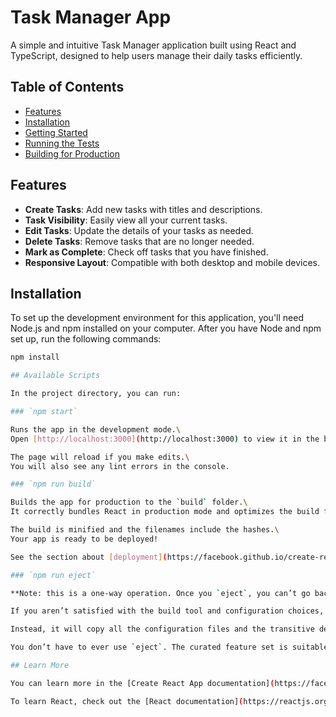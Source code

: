 # Task Manager App

A simple and intuitive Task Manager application built using React and TypeScript, designed to help users manage their daily tasks efficiently.

## Table of Contents

- [Features](#features)
- [Installation](#installation)
- [Getting Started](#getting-started)
- [Running the Tests](#running-the-tests)
- [Building for Production](#building-for-production)

## Features

- **Create Tasks**: Add new tasks with titles and descriptions.
- **Task Visibility**: Easily view all your current tasks.
- **Edit Tasks**: Update the details of your tasks as needed.
- **Delete Tasks**: Remove tasks that are no longer needed.
- **Mark as Complete**: Check off tasks that you have finished.
- **Responsive Layout**: Compatible with both desktop and mobile devices.

## Installation

To set up the development environment for this application, you'll need Node.js and npm installed on your computer. After you have Node and npm set up, run the following commands:

```bash
npm install

## Available Scripts

In the project directory, you can run:

### `npm start`

Runs the app in the development mode.\
Open [http://localhost:3000](http://localhost:3000) to view it in the browser.

The page will reload if you make edits.\
You will also see any lint errors in the console.

### `npm run build`

Builds the app for production to the `build` folder.\
It correctly bundles React in production mode and optimizes the build for the best performance.

The build is minified and the filenames include the hashes.\
Your app is ready to be deployed!

See the section about [deployment](https://facebook.github.io/create-react-app/docs/deployment) for more information.

### `npm run eject`

**Note: this is a one-way operation. Once you `eject`, you can’t go back!**

If you aren’t satisfied with the build tool and configuration choices, you can `eject` at any time. This command will remove the single build dependency from your project.

Instead, it will copy all the configuration files and the transitive dependencies (webpack, Babel, ESLint, etc) right into your project so you have full control over them. All of the commands except `eject` will still work, but they will point to the copied scripts so you can tweak them. At this point you’re on your own.

You don’t have to ever use `eject`. The curated feature set is suitable for small and middle deployments, and you shouldn’t feel obligated to use this feature. However we understand that this tool wouldn’t be useful if you couldn’t customize it when you are ready for it.

## Learn More

You can learn more in the [Create React App documentation](https://facebook.github.io/create-react-app/docs/getting-started).

To learn React, check out the [React documentation](https://reactjs.org/).
